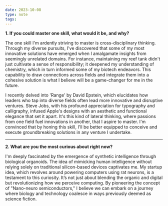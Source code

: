 ```yaml
---
date: 2023-10-08
type: note
tags: 
---
```


**1. If you could master one skill, what would it be, and why?**

The one skill I'm ardently striving to master is cross-disciplinary thinking. Through my diverse pursuits, I've discovered that some of my most innovative solutions have emerged when I amalgamate insights from seemingly unrelated domains. For instance, maintaining my reef tank didn't just cultivate a sense of responsibility; it deepened my understanding of chemistry, which in turn informed some of my biotech endeavors. This capability to draw connections across fields and integrate them into a cohesive solution is what I believe will be a game-changer for me in the future.

I recently delved into 'Range' by David Epstein, which elucidates how leaders who tap into diverse fields often lead more innovative and disruptive ventures. Steve Jobs, with his profound appreciation for typography and calligraphy, infused Apple's designs with an aesthetic and functional elegance that set it apart. It's this kind of lateral thinking, where passions from one field fuel innovations in another, that I aspire to master. I'm convinced that by honing this skill, I'll be better equipped to conceive and execute groundbreaking solutions in any venture I undertake.

---

**2. What are you the most curious about right now?**

I'm deeply fascinated by the emergence of synthetic intelligence through biological organoids. The idea of mimicking human intelligence without relying solely on traditional silicon-based devices captivates me. My startup idea, which revolves around powering computers using rat neurons, is a testament to this curiosity. It’s not just about blending the organic and digital but revolutionizing how we perceive computing. By pioneering the concept of "Nano-neuro semiconductors," I believe we can embark on a journey where biology and technology coalesce in ways previously deemed as science fiction.